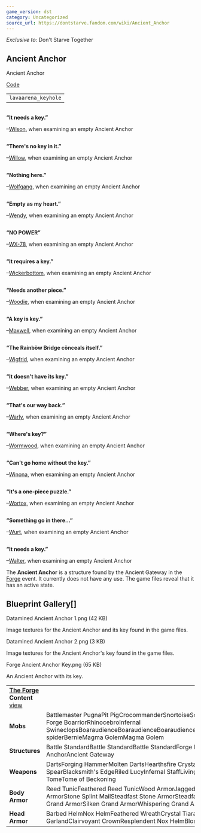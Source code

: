 ```yaml
---
game_version: dst
category: Uncategorized
source_url: https://dontstarve.fandom.com/wiki/Ancient_Anchor
---
```


*Exclusive to:* Don't Starve Together

## Ancient Anchor

Ancient Anchor

[Code](/wiki/Console "Console")

|  |
| --- |
| `lavaarena_keyhole` |

![](data:image/gif;base64,R0lGODlhAQABAIABAAAAAP///yH5BAEAAAEALAAAAAABAAEAQAICTAEAOw%3D%3D)

**“**It needs a key.**”**

–[Wilson](/wiki/Wilson "Wilson"), when examining an empty Ancient Anchor

![](data:image/gif;base64,R0lGODlhAQABAIABAAAAAP///yH5BAEAAAEALAAAAAABAAEAQAICTAEAOw%3D%3D)

**“**There's no key in it.**”**

–[Willow](/wiki/Willow "Willow"), when examining an empty Ancient Anchor

![](data:image/gif;base64,R0lGODlhAQABAIABAAAAAP///yH5BAEAAAEALAAAAAABAAEAQAICTAEAOw%3D%3D)

**“**Nothing here.**”**

–[Wolfgang](/wiki/Wolfgang "Wolfgang"), when examining an empty Ancient Anchor

![](data:image/gif;base64,R0lGODlhAQABAIABAAAAAP///yH5BAEAAAEALAAAAAABAAEAQAICTAEAOw%3D%3D)

**“**Empty as my heart.**”**

–[Wendy](/wiki/Wendy "Wendy"), when examining an empty Ancient Anchor

![](data:image/gif;base64,R0lGODlhAQABAIABAAAAAP///yH5BAEAAAEALAAAAAABAAEAQAICTAEAOw%3D%3D)

**“**NO POWER**”**

–[WX-78](/wiki/WX-78 "WX-78"), when examining an empty Ancient Anchor

![](data:image/gif;base64,R0lGODlhAQABAIABAAAAAP///yH5BAEAAAEALAAAAAABAAEAQAICTAEAOw%3D%3D)

**“**It requires a key.**”**

–[Wickerbottom](/wiki/Wickerbottom "Wickerbottom"), when examining an empty Ancient Anchor

![](data:image/gif;base64,R0lGODlhAQABAIABAAAAAP///yH5BAEAAAEALAAAAAABAAEAQAICTAEAOw%3D%3D)

**“**Needs another piece.**”**

–[Woodie](/wiki/Woodie "Woodie"), when examining an empty Ancient Anchor

![](data:image/gif;base64,R0lGODlhAQABAIABAAAAAP///yH5BAEAAAEALAAAAAABAAEAQAICTAEAOw%3D%3D)

**“**A key is key.**”**

–[Maxwell](/wiki/Maxwell "Maxwell"), when examining an empty Ancient Anchor

![](data:image/gif;base64,R0lGODlhAQABAIABAAAAAP///yH5BAEAAAEALAAAAAABAAEAQAICTAEAOw%3D%3D)

**“**The Rainböw Bridge cönceals itself.**”**

–[Wigfrid](/wiki/Wigfrid "Wigfrid"), when examining an empty Ancient Anchor

![](data:image/gif;base64,R0lGODlhAQABAIABAAAAAP///yH5BAEAAAEALAAAAAABAAEAQAICTAEAOw%3D%3D)

**“**It doesn't have its key.**”**

–[Webber](/wiki/Webber "Webber"), when examining an empty Ancient Anchor

![](data:image/gif;base64,R0lGODlhAQABAIABAAAAAP///yH5BAEAAAEALAAAAAABAAEAQAICTAEAOw%3D%3D)

**“**That's our way back.**”**

–[Warly](/wiki/Warly "Warly"), when examining an empty Ancient Anchor

![](data:image/gif;base64,R0lGODlhAQABAIABAAAAAP///yH5BAEAAAEALAAAAAABAAEAQAICTAEAOw%3D%3D)

**“**Where's key?**”**

–[Wormwood](/wiki/Wormwood "Wormwood"), when examining an empty Ancient Anchor

![](data:image/gif;base64,R0lGODlhAQABAIABAAAAAP///yH5BAEAAAEALAAAAAABAAEAQAICTAEAOw%3D%3D)

**“**Can't go home without the key.**”**

–[Winona](/wiki/Winona "Winona"), when examining an empty Ancient Anchor

![](data:image/gif;base64,R0lGODlhAQABAIABAAAAAP///yH5BAEAAAEALAAAAAABAAEAQAICTAEAOw%3D%3D)

**“**It's a one-piece puzzle.**”**

–[Wortox](/wiki/Wortox "Wortox"), when examining an empty Ancient Anchor

![](data:image/gif;base64,R0lGODlhAQABAIABAAAAAP///yH5BAEAAAEALAAAAAABAAEAQAICTAEAOw%3D%3D)

**“**Something go in there...**”**

–[Wurt](/wiki/Wurt "Wurt"), when examining an empty Ancient Anchor

![](data:image/gif;base64,R0lGODlhAQABAIABAAAAAP///yH5BAEAAAEALAAAAAABAAEAQAICTAEAOw%3D%3D)

**“**It needs a key.**”**

–[Walter](/wiki/Walter "Walter"), when examining an empty Ancient Anchor

The **Ancient Anchor** is a structure found by the Ancient Gateway in the [Forge](/wiki/Forge "Forge") event. It currently does not have any use. The game files reveal that it has an active state.

## Blueprint Gallery[]

Datamined Ancient Anchor 1.png (42 KB)

Image textures for the Ancient Anchor and its key found in the game files.

Datamined Ancient Anchor 2.png (3 KB)

Image textures for the Ancient Anchor's key found in the game files.

Forge Ancient Anchor Key.png (65 KB)

An Ancient Anchor with its key.

|  |  |
| --- | --- |
| **[The Forge](/wiki/The_Forge "The Forge") Content** [view](/wiki/Template:The_Forge_Content "Template:The Forge Content") | |
| **Mobs** | Battlemaster PugnaPit PigCrocommanderSnortoiseScorpeonBoarillaGrand Forge BoarriorRhinocebroInfernal SwineclopsBoaraudienceBoaraudienceBoaraudienceBoaraudienceAbigailBaby spiderBernieMagma GolemMagma Golem |
| **Structures** | Battle StandardBattle StandardBattle StandardForge PortalAncient AnchorAncient Gateway |
| **Weapons** | DartsForging HammerMolten DartsHearthsfire CrystalsPith PikeSpiral SpearBlacksmith's EdgeRiled LucyInfernal StaffLiving StaffPetrifying TomeTome of Beckoning |
| **Body Armor** | Reed TunicFeathered Reed TunicWood ArmorJagged Wood ArmorSilken Wood ArmorStone Splint MailSteadfast Stone ArmorSteadfast Grand ArmorJagged Grand ArmorSilken Grand ArmorWhispering Grand Armor |
| **Head Armor** | Barbed HelmNox HelmFeathered WreathCrystal TiaraFlower HeadbandWoven GarlandClairvoyant CrownResplendent Nox HelmBlossomed Wreath |